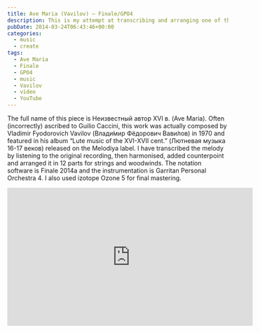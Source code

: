 ```yaml
---
title: Ave Maria (Vavilov) – Finale/GPO4
description: This is my attempt at transcribing and arranging one of the most beautiful melodies I have heard.
pubDate: 2014-03-24T06:43:46+00:00
categories:
  - music
  - create
tags:
  - Ave Maria
  - Finale
  - GPO4
  - music
  - Vavilov
  - video
  - YouTube
---
```


The full name of this piece is Неизвестный автор XVI в. (Ave Maria). Often (incorrectly) ascribed to Guilio Caccini, this work was actually composed by Vladimir Fyodorovich Vavilov (Влади́мир Фёдорович Вави́лов) in 1970 and featured in his album &#8220;Lute music of the XVI-XVII cent.&#8221; (Лютневая музыка 16-17 веков) released on the Melodiya label. I have transcribed the melody by listening to the original recording, then harmonised, added counterpoint and arranged it in 12 parts for strings and woodwinds. The notation software is Finale 2014a and the instrumentation is Garritan Personal Orchestra 4. I also used izotope Ozone 5 for final mastering.

<iframe width="560" height="315" src="https://www.youtube-nocookie.com/embed/JXNNEFmAUpw" title="YouTube video player" frameborder="0" allow="accelerometer; autoplay; clipboard-write; encrypted-media; gyroscope; picture-in-picture" allowfullscreen></iframe>

